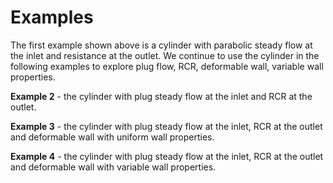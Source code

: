 # Examples

The first example shown above is a cylinder with parabolic steady flow at the inlet and resistance at the outlet. We continue to use the cylinder in the following examples to explore plug flow, RCR, deformable wall, variable wall properties.

**Example 2** - the cylinder with plug steady flow at the inlet and RCR at the outlet.

**Example 3** - the cylinder with plug steady flow at the inlet, RCR at the outlet and deformable wall with uniform wall properties.

**Example 4** - the cylinder with plug steady flow at the inlet, RCR at the outlet and deformable wall with variable wall properties.
